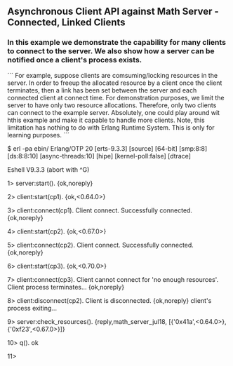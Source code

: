 ## Asynchronous Client API against Math Server - Connected, Linked Clients

### In this example we demonstrate the capability for many clients to connect to the server. We also show how a server can be notified once a client's process exists. 

´´´
For example, suppose clients are comsuming/locking resources in the server. In order to freeup the allocated resource by a client once the client terminates, then a link has been set between the server and each connected client at connect time. For demonstration purposes, we limit the server to have only two resource allocations. Therefore, only two clients can connect to the example server. Absolutely, one could play around wit hthis example and make it capable to handle more clients. Note, this limitation has nothing to do with Erlang Runtime System. This is only for learning purposes.
´´´

$ erl -pa ebin/ Erlang/OTP 20 [erts-9.3.3] [source] [64-bit] [smp:8:8] [ds:8:8:10] [async-threads:10] [hipe] [kernel-poll:false] [dtrace]

Eshell V9.3.3 (abort with ^G)

1> server:start(). {ok,noreply}

2> client:start(cp1). {ok,<0.64.0>}

3> client:connect(cp1). Client connect. Successfully connected. {ok,noreply}

4> client:start(cp2). {ok,<0.67.0>}

5> client:connect(cp2). Client connect. Successfully connected. {ok,noreply}

6> client:start(cp3). {ok,<0.70.0>}

7> client:connect(cp3). Client cannot connect for 'no enough resources'. Client process terminates... {ok,noreply}

8> client:disconnect(cp2). Client is disconnected. {ok,noreply} client's process exiting...

9> server:check_resources(). {reply,math_server_jul18, [{'0x41a',<0.64.0>},{'0xf23',<0.67.0>}]}

10> q(). ok

11>
